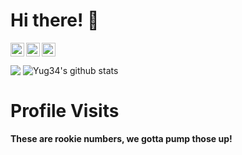 # Hi there! 👋

<a href="https://www.linkedin.com/in/yug-gajjar-34222b18b/" > 
  <img align="left" alt="Linkedin" width="22px" src="https://img.icons8.com/color/48/000000/linkedin.png" />
</a>
<a href="https://github.com/Yug34">
  <img align="left" alt="Github" width="22px" src="https://github.com/fluidicon.png" />
</a>
<a href="https://instagram.com/me_yug/">
  <img align="left" alt="Instagram" width="22px" src="https://www.flaticon.com/svg/static/icons/svg/174/174855.svg" />
</a>

<br/>
<br/>

<img align="center" src="https://github-readme-stats.vercel.app/api/top-langs/?username=Yug34&theme=dark">
<img align="center" src="https://github-readme-stats.vercel.app/api?username=Yug34&count_private=true&show_icons=true&theme=dark&line_height=27" alt="Yug34's github stats"/>

# Profile Visits
#### These are rookie numbers, we gotta pump those up!

<img src="https://profile-counter.glitch.me/Yug34/count.svg" alt="" />




<!--
**Yug34/Yug34** is a ✨ _special_ ✨ repository because its `README.md` (this file) appears on your GitHub profile.
Here are some ideas to get you started:
- 🔭 I’m currently working on ...
- 🌱 I’m currently learning ...
- 👯 I’m looking to collaborate on ...
- 🤔 I’m looking for help with ...
- 💬 Ask me about ...
- 📫 How to reach me: ...
- 😄 Pronouns: ...
- ⚡ Fun fact: ...
-->

